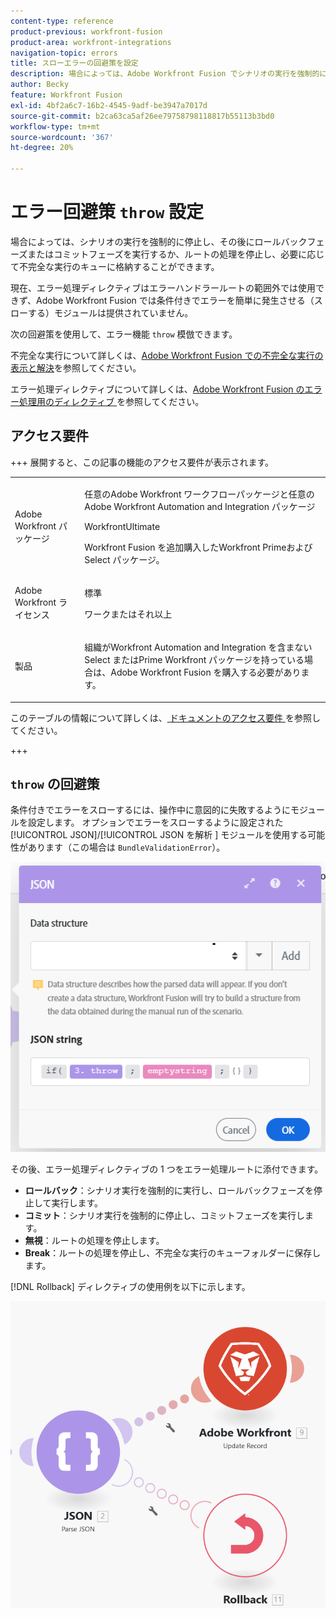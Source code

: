 ```yaml
---
content-type: reference
product-previous: workfront-fusion
product-area: workfront-integrations
navigation-topic: errors
title: スローエラーの回避策を設定
description: 場合によっては、Adobe Workfront Fusion でシナリオの実行を強制的に停止し、その後でロールバックまたはコミットフェーズを実行したり、ルートの処理を停止して必要に応じて不完全な実行をビューのキューに格納し、不完全な実行を解決したりすることができます。
author: Becky
feature: Workfront Fusion
exl-id: 4bf2a6c7-16b2-4545-9adf-be3947a7017d
source-git-commit: b2ca63ca5af26ee79758798118817b55113b3bd0
workflow-type: tm+mt
source-wordcount: '367'
ht-degree: 20%

---
```


# エラー回避策 `throw` 設定

場合によっては、シナリオの実行を強制的に停止し、その後にロールバックフェーズまたはコミットフェーズを実行するか、ルートの処理を停止し、必要に応じて不完全な実行のキューに格納することができます。

現在、エラー処理ディレクティブはエラーハンドラールートの範囲外では使用できず、Adobe Workfront Fusion では条件付きでエラーを簡単に発生させる（スローする）モジュールは提供されていません。

次の回避策を使用して、エラー機能 `throw` 模倣できます。

不完全な実行について詳しくは、[Adobe Workfront Fusion での不完全な実行の表示と解決](/help/workfront-fusion/manage-scenarios/view-and-resolve-incomplete-executions.md)を参照してください。

エラー処理ディレクティブについて詳しくは、[Adobe Workfront Fusion のエラー処理用のディレクティブ ](/help/workfront-fusion/references/errors/directives-for-error-handling.md) を参照してください。

## アクセス要件

+++ 展開すると、この記事の機能のアクセス要件が表示されます。

<table style="table-layout:auto">
 <col> 
 <col> 
 <tbody> 
  <tr> 
   <td role="rowheader">Adobe Workfront パッケージ</td> 
   <td> <p>任意のAdobe Workfront ワークフローパッケージと任意のAdobe Workfront Automation and Integration パッケージ</p><p>WorkfrontUltimate</p><p>Workfront Fusion を追加購入したWorkfront Primeおよび Select パッケージ。</p> </td> 
  </tr> 
  <tr data-mc-conditions=""> 
   <td role="rowheader">Adobe Workfront ライセンス</td> 
   <td> <p>標準</p><p>ワークまたはそれ以上</p> </td> 
  </tr> 
  <tr> 
   <td role="rowheader">製品</td> 
   <td>
   <p>組織がWorkfront Automation and Integration を含まない Select またはPrime Workfront パッケージを持っている場合は、Adobe Workfront Fusion を購入する必要があります。</li></ul>
   </td> 
  </tr>
 </tbody> 
</table>

このテーブルの情報について詳しくは、[ ドキュメントのアクセス要件 ](/help/workfront-fusion/references/licenses-and-roles/access-level-requirements-in-documentation.md) を参照してください。

+++

## `throw` の回避策

条件付きでエラーをスローするには、操作中に意図的に失敗するようにモジュールを設定します。 オプションでエラーをスローするように設定された [!UICONTROL JSON]/[!UICONTROL JSON を解析 ] モジュールを使用する可能性があります（この場合は `BundleValidationError`）。

![JSON エラー ](assets/json-parse-json.png)

その後、エラー処理ディレクティブの 1 つをエラー処理ルートに添付できます。

* **ロールバック**：シナリオ実行を強制的に実行し、ロールバックフェーズを停止して実行します。
* **コミット**：シナリオ実行を強制的に停止し、コミットフェーズを実行します。
* **無視**：ルートの処理を停止します。
* **Break**：ルートの処理を停止し、不完全な実行のキューフォルダーに保存します。

[!DNL Rollback] ディレクティブの使用例を以下に示します。

![ ロールバックディレクティブ ](assets/rollback-directive.png)

